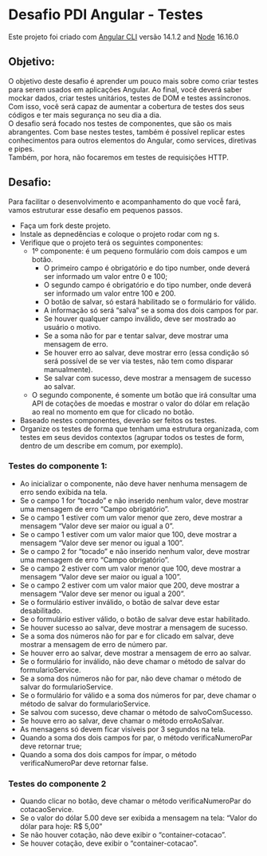 # Desafio PDI Angular - Testes

Este projeto foi criado com [Angular CLI](https://github.com/angular/angular-cli) versão 14.1.2 and [Node](https://nodejs.org/) 16.16.0

## Objetivo:
O objetivo deste desafio é aprender um pouco mais sobre como criar testes para serem usados em aplicações Angular. Ao final, você deverá saber mockar dados, criar testes unitários, testes de DOM e testes assíncronos. Com isso, você será capaz de aumentar a cobertura de testes dos seus códigos e ter mais segurança no seu dia a dia.   
O desafio será focado nos testes de componentes, que são os mais abrangentes. Com base nestes testes, também é possível replicar estes conhecimentos para outros elementos do Angular, como services, diretivas e pipes.  
Também, por hora, não focaremos em testes de requisições HTTP.



## Desafio:
Para facilitar o desenvolvimento e acompanhamento do que vocễ fará, vamos estruturar esse desafio em pequenos passos. 

- Faça um fork deste projeto.
- Instale as depnedências e coloque o projeto rodar com ng s.
- Verifique que o projeto terá os seguintes componentes:
  - 1º componente: é um pequeno formulário com dois campos e um botão. 
    - O primeiro campo é obrigatório e do tipo number, onde deverá ser informado um valor entre 0 e 100;
    - O segundo campo é obrigatório e do tipo number, onde deverá ser informado um valor entre 100 e 200.
    - O botão de salvar, só estará habilitado se o formulário for válido.
    - A informação só será “salva” se a soma dos dois campos for par.
    - Se houver qualquer campo inválido, deve ser mostrado ao usuário o motivo.
    - Se a soma não for par e tentar salvar, deve mostrar uma mensagem de erro.
    - Se houver erro ao salvar, deve mostrar erro (essa condição só será possível de se ver via testes, não tem como disparar manualmente).
    - Se salvar com sucesso, deve mostrar a mensagem de sucesso ao salvar.
  - O segundo componente, é somente um botão que irá consultar uma API de cotações de moedas e mostrar o valor do dólar em relação ao real no momento em que for clicado no botão.
- Baseado nestes componentes, deverão ser feitos os testes.
- Organize os testes de forma que tenham uma estrutura organizada, com testes em seus devidos contextos (agrupar todos os testes de form, dentro de um describe em comum, por exemplo).

### Testes do componente 1:

- Ao inicializar o componente, não deve haver nenhuma mensagem de erro sendo exibida na tela. 
- Se o campo 1 for “tocado” e não inserido nenhum valor, deve mostrar uma mensagem de erro “Campo obrigatório”.
- Se o campo 1 estiver com um valor menor que zero, deve mostrar a mensagem “Valor deve ser maior ou igual a 0”.
- Se o campo 1 estiver com um valor maior que 100, deve mostrar a mensagem “Valor deve ser menor ou igual a 100”.
- Se o campo 2 for “tocado” e não inserido nenhum valor, deve mostrar uma mensagem de erro “Campo obrigatório”.
- Se o campo 2 estiver com um valor menor que 100, deve mostrar a mensagem “Valor deve ser maior ou igual a 100”.
- Se o campo 2 estiver com um valor maior que 200, deve mostrar a mensagem “Valor deve ser menor ou igual a 200”.
- Se o formulário estiver inválido, o botão de salvar deve estar desabilitado.
- Se o formulário estiver válido, o botão de salvar deve estar habilitado.
- Se houver sucesso ao salvar, deve mostrar a mensagem de sucesso.
- Se a soma dos números não for par e for clicado em salvar, deve mostrar a mensagem de erro de número par.
- Se houver erro ao salvar, deve mostrar a mensagem de erro ao salvar.
- Se o formulário for inválido, não deve chamar o método de salvar do formularioService.
- Se a soma dos números não for par, não deve chamar o método de salvar do formularioService.
- Se o formulário for válido e a soma dos números for par, deve chamar o método de salvar do formularioService.
- Se salvou com sucesso, deve chamar o método de salvoComSucesso.
- Se houve erro ao salvar, deve chamar o método erroAoSalvar.
- As mensagens só devem ficar visíveis por 3 segundos na tela. 
- Quando a soma dos dois campos for par, o método verificaNumeroPar deve retornar true;
- Quando a soma dos dois campos for ímpar, o método verificaNumeroPar deve retornar false.

### Testes do componente 2

- Quando clicar no botão, deve chamar o método verificaNumeroPar do cotacaoService.
- Se o valor do dólar 5.00 deve ser exibida a mensagem na tela: “Valor do dólar para hoje: R$ 5,00”
- Se não houver cotação, não deve exibir o “container-cotacao”.
- Se houver cotação, deve exibir o “container-cotacao”.
